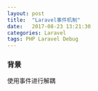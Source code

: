 ```yaml
---
layout: post
title:  "Laravel事件机制"
date:   2017-08-23 13:21:30
categories: Laravel
tags: PHP Laravel Debug
---
```


### 背景
使用事件进行解耦

